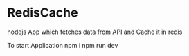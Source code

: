 # RedisCache
nodejs App which fetches data from API and Cache it in redis 

To start Application
npm i 
npm run dev
